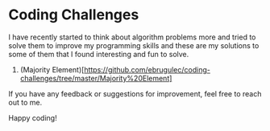 # Coding Challenges

I have recently started to think about algorithm problems more and tried to solve them to improve my programming skills and these are my solutions to some of them that I found interesting and fun to solve.

1. (Majority Element)[https://github.com/ebrugulec/coding-challenges/tree/master/Majority%20Element]

If you have any feedback or suggestions for improvement, feel free to reach out to me.


Happy coding!
